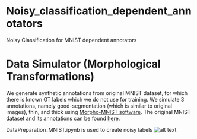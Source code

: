 # Noisy_classification_dependent_annotators
Noisy Classification for MNIST dependent annotators

# Data Simulator (Morphological Transformations)
We generate synthetic annotations from original MNIST dataset, for which there is known GT labels which we do not use for training. We simulate 3 annotations, namely good-segmentation (which is similar to original images), thin, and thick using [Morpho-MNIST software](https://github.com/dccastro/Morpho-MNIST). The original MNIST dataset and its annotations can be found [here](https://drive.google.com/file/d/19e2KVY0A-44fnsGUu--3I1n8vXtInvJw/view?usp=drive_link). 

DataPreparation_MNIST.ipynb is used to create noisy labels 
![alt text](https://github.com/[Aigerim-aya]/[Noisy_classification_dependent_annotators]/annotators_noisy.png?raw=true)
